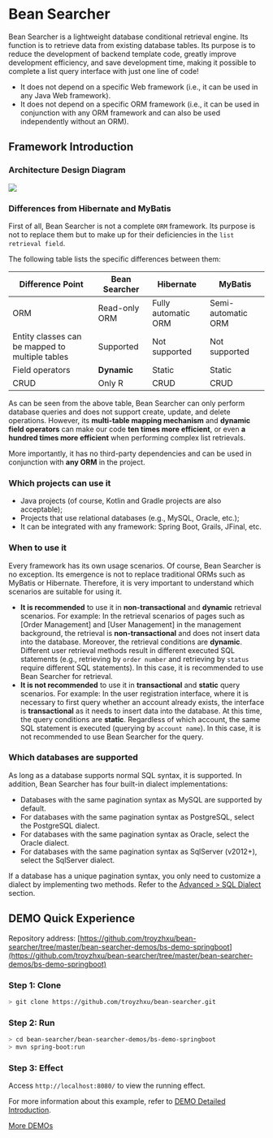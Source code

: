 
# Bean Searcher

Bean Searcher is a lightweight database conditional retrieval engine. Its function is to retrieve data from existing database tables. Its purpose is to reduce the development of backend template code, greatly improve development efficiency, and save development time, making it possible to complete a list query interface with just one line of code!

* It does not depend on a specific Web framework (i.e., it can be used in any Java Web framework).
* It does not depend on a specific ORM framework (i.e., it can be used in conjunction with any ORM framework and can also be used independently without an ORM).

## Framework Introduction

### Architecture Design Diagram

![](/architecture.jpg)

### Differences from Hibernate and MyBatis

First of all, Bean Searcher is not a complete `ORM` framework. Its purpose is not to replace them but to make up for their deficiencies in the `list retrieval field`.

The following table lists the specific differences between them:

Difference Point | Bean Searcher | Hibernate | MyBatis
-|-|-|-
ORM | Read-only ORM | Fully automatic ORM | Semi-automatic ORM
Entity classes can be mapped to multiple tables | Supported | Not supported | Not supported
Field operators | **Dynamic** | Static | Static
CRUD | Only R | CRUD | CRUD

As can be seen from the above table, Bean Searcher can only perform database queries and does not support create, update, and delete operations. However, its **multi-table mapping mechanism** and **dynamic field operators** can make our code **ten times more efficient**, or even **a hundred times more efficient** when performing complex list retrievals.

More importantly, it has no third-party dependencies and can be used in conjunction with **any ORM** in the project.

### Which projects can use it

* Java projects (of course, Kotlin and Gradle projects are also acceptable);
* Projects that use relational databases (e.g., MySQL, Oracle, etc.);
* It can be integrated with any framework: Spring Boot, Grails, JFinal, etc.

### When to use it

Every framework has its own usage scenarios. Of course, Bean Searcher is no exception. Its emergence is not to replace traditional ORMs such as MyBatis or Hibernate. Therefore, it is very important to understand which scenarios are suitable for using it.

* **It is recommended** to use it in **non-transactional** and **dynamic** retrieval scenarios. For example:
  In the retrieval scenarios of pages such as [Order Management] and [User Management] in the management background, the retrieval is **non-transactional** and does not insert data into the database. Moreover, the retrieval conditions are **dynamic**. Different user retrieval methods result in different executed SQL statements (e.g., retrieving by `order number` and retrieving by `status` require different SQL statements). In this case, it is recommended to use Bean Searcher for retrieval.
* **It is not recommended** to use it in **transactional** and **static** query scenarios. For example:
  In the user registration interface, where it is necessary to first query whether an account already exists, the interface is **transactional** as it needs to insert data into the database. At this time, the query conditions are **static**. Regardless of which account, the same SQL statement is executed (querying by `account name`). In this case, it is not recommended to use Bean Searcher for the query.

### Which databases are supported

As long as a database supports normal SQL syntax, it is supported. In addition, Bean Searcher has four built-in dialect implementations:

* Databases with the same pagination syntax as MySQL are supported by default.
* For databases with the same pagination syntax as PostgreSQL, select the PostgreSQL dialect.
* For databases with the same pagination syntax as Oracle, select the Oracle dialect.
* For databases with the same pagination syntax as SqlServer (v2012+), select the SqlServer dialect.

If a database has a unique pagination syntax, you only need to customize a dialect by implementing two methods. Refer to the [Advanced > SQL Dialect](/en/guide/advance/dialect) section.

## DEMO Quick Experience

Repository address: [https://github.com/troyzhxu/bean-searcher/tree/master/bean-searcher-demos/bs-demo-springboot](https://github.com/troyzhxu/bean-searcher/tree/master/bean-searcher-demos/bs-demo-springboot)

### Step 1: Clone

```bash
> git clone https://github.com/troyzhxu/bean-searcher.git
```

### Step 2: Run

```bash
> cd bean-searcher/bean-searcher-demos/bs-demo-springboot
> mvn spring-boot:run
```

### Step 3: Effect

Access `http://localhost:8080/` to view the running effect.

For more information about this example, refer to [DEMO Detailed Introduction](https://github.com/troyzhxu/bean-searcher/tree/master/bean-searcher-demos/bs-demo-springboot).

[More DEMOs](https://github.com/troyzhxu/bean-searcher/tree/master/bean-searcher-demos)
